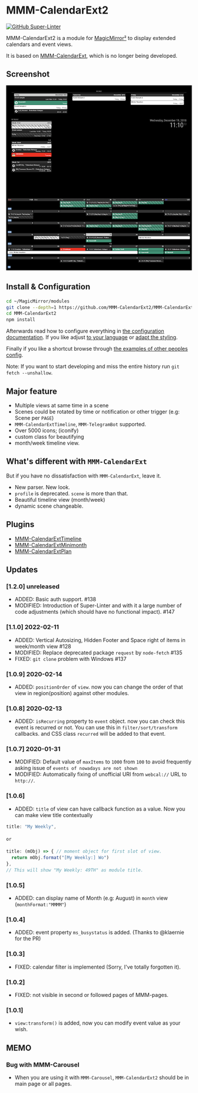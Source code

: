 # MMM-CalendarExt2

[![GitHub Super-Linter](https://github.com/MMM-CalendarExt2/mmm-calendarext2/workflows/Lint%20Code%20Base/badge.svg)](https://github.com/marketplace/actions/super-linter)

MMM-CalendarExt2 is a module for [MagicMirror²](https://github.com/MichMich/MagicMirror) to display extended calendars and event views.

It is based on [MMM-CalendarExt](https://github.com/eouia/MMM-CalendarExt), which is no longer being developed.

## Screenshot

![screenshot](screenshot.png)

## Install & Configuration

```sh
cd ~/MagicMirror/modules
git clone --depth=1 https://github.com/MMM-CalendarExt2/MMM-CalendarExt2
cd MMM-CalendarExt2
npm install
```

Afterwards read how to configure everything in [the configuration documentation](docs/Configuration.md).
If you like adjust [to your language](docs/Localization.md) or [adapt the styling](docs/Styling.md).

Finally if you like a shortcut browse through [the examples of other peoples config](docs/examples).

Note: If you want to start developing and miss the entire history run `git fetch --unshallow`.

## Major feature

- Multiple views at same time in a scene
- Scenes could be rotated by time or notification or other trigger (e.g: Scene per `PAGE`)
- `MMM-CalendarExtTimeline`, `MMM-TelegramBot` supported.
- Over 5000 icons; (iconify)
- custom class for beautifying
- month/week timeline view.

## What's different with `MMM-CalendarExt`

But if you have no dissatisfaction with `MMM-CalendarExt`, leave it.

- New parser. New look.
- `profile` is deprecated. `scene` is more than that.
- Beautiful timeline view (month/week)
- dynamic scene changeable.

## Plugins

- [MMM-CalendarExtTimeline](https://github.com/eouia/MMM-CalendarExtTimeline)
- [MMM-CalendarExtMinimonth](https://github.com/eouia/MMM-CalendarExtMinimonth)
- [MMM-CalendarExtPlan](https://github.com/eouia/MMM-CalendarExtPlan)

## Updates

### [1.2.0] unreleased

- ADDED: Basic auth support. #138
- MODIFIED: Introduction of Super-Linter and with it a large number of code adjustments (which should have no functional impact). #147

### [1.1.0] 2022-02-11

- ADDED: Vertical Autosizing, Hidden Footer and Space right of items in week/month view #128
- MODIFIED: Replace deprecated package `request` by `node-fetch` #135
- FIXED: `git clone` problem with Windows #137

### [1.0.9] 2020-02-14

- ADDED: `positionOrder` of `view`. now you can change the order of that view in region(position) against other modules.

### [1.0.8] 2020-02-13

- ADDED: `isRecurring` property to `event` object. now you can check this event is recurred or not. You can use this in `filter/sort/transform` callbacks. and CSS class `recurred` will be added to that event.

### [1.0.7] 2020-01-31

- MODIFIED: Default value of `maxItems` to `1000` from `100` to avoid frequently asking issue of `events of nowadays are not shown`
- MODIFIED: Automatically fixing of unofficial URI from `webcal://` URL to `http://`.

### [1.0.6]

- ADDED: `title` of view can have callback function as a value. Now you can make view title contextually

```js
title: "My Weekly",

or

title: (mObj) => { // moment object for first slot of view.
  return mObj.format("[My Weekly:] Wo")
},
// This will show "My Weekly: 49TH" as module title.
```

### [1.0.5]

- ADDED: can display name of Month (e.g: August) in `month` view (`monthFormat:"MMMM"`)

### [1.0.4]

- ADDED: event property `ms_busystatus` is added. (Thanks to @klaernie for the PR)

### [1.0.3]

- FIXED: calendar filter is implemented (Sorry, I've totally forgotten it).

### [1.0.2]

- FIXED: not visible in second or followed pages of MMM-pages.

### [1.0.1]

- `view:transform()` is added, now you can modify event value as your wish.

## MEMO

### Bug with MMM-Carousel

- When you are using it with `MMM-Carousel`, `MMM-CalendarExt2` should be in main page or all pages.
